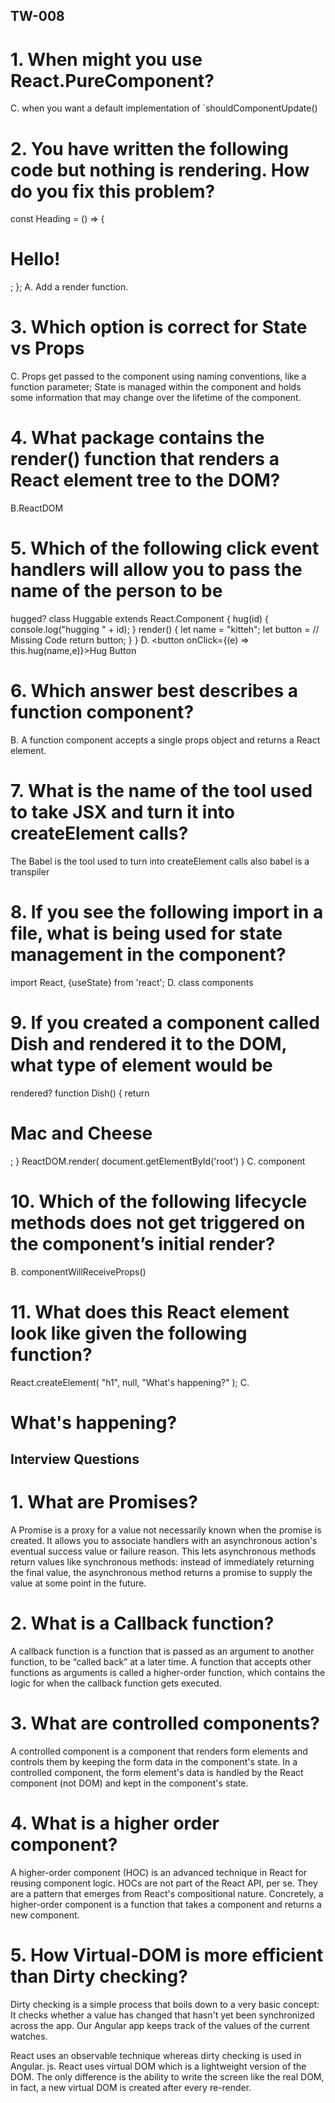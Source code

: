 ## TW-008
# 1. When might you use React.PureComponent?
C. when you want a default implementation of `shouldComponentUpdate() 

# 2. You have written the following code but nothing is rendering. How do you fix this problem?
const Heading = () => {
 <h1>Hello!</h1>;
};
A. Add a render function. 

# 3. Which option is correct for State vs Props
C. Props get passed to the component using naming conventions, like a function parameter; State is managed
within the component and holds some information that may change over the lifetime of the component.

# 4. What package contains the render() function that renders a React element tree to the DOM?
B.ReactDOM

# 5. Which of the following click event handlers will allow you to pass the name of the person to be
hugged?
class Huggable extends React.Component {
 hug(id) {
 console.log("hugging " + id);
 }
 render() {
 let name = "kitteh";
 let button = // Missing Code
 return button;
 }
}
D. <button onClick={(e) => this.hug(name,e)}>Hug Button</button>

# 6. Which answer best describes a function component?
B. A function component accepts a single props object and returns a React element.

# 7. What is the name of the tool used to take JSX and turn it into createElement calls?
 The Babel is the tool used to turn into createElement calls also babel is a transpiler 

# 8. If you see the following import in a file, what is being used for state management in the component?
import React, {useState} from 'react';
D. class components

# 9. If you created a component called Dish and rendered it to the DOM, what type of element would be
rendered?
function Dish() {
 return <h1> Mac and Cheese</h1>;
}
ReactDOM.render(
 <Dish />
 document.getElementById('root')
)
C. component

# 10. Which of the following lifecycle methods does not get triggered on the component’s initial render?
B. componentWillReceiveProps()

# 11. What does this React element look like given the following function?
React.createElement(
 "h1",
 null,
 "What's happening?"
);
C.
<h1>What's happening?</h1> 

## Interview Questions
# 1. What are Promises?
A Promise is a proxy for a value not necessarily known when the promise is created. It allows you to associate handlers with an asynchronous action's eventual success value or failure reason. This lets asynchronous methods return values like synchronous methods: instead of immediately returning the final value, the asynchronous method returns a promise to supply the value at some point in the future.

# 2. What is a Callback function?
A callback function is a function that is passed as an argument to another function, to be “called back” at a later time. A function that accepts other functions as arguments is called a higher-order function, which contains the logic for when the callback function gets executed.

# 3. What are controlled components?
A controlled component is a component that renders form elements and controls them by keeping the form data in the component's state. In a controlled component, the form element's data is handled by the React component (not DOM) and kept in the component's state.

# 4. What is a higher order component?
A higher-order component (HOC) is an advanced technique in React for reusing component logic. HOCs are not part of the React API, per se. They are a pattern that emerges from React's compositional nature. Concretely, a higher-order component is a function that takes a component and returns a new component.

# 5. How Virtual-DOM is more efficient than Dirty checking?
Dirty checking is a simple process that boils down to a very basic concept: It checks whether a value has changed that hasn't yet been synchronized across the app. Our Angular app keeps track of the values of the current watches.

React uses an observable technique whereas dirty checking is used in Angular. js. React uses virtual DOM which is a lightweight version of the DOM. The only difference is the ability to write the screen like the real DOM, in fact, a new virtual DOM is created after every re-render.